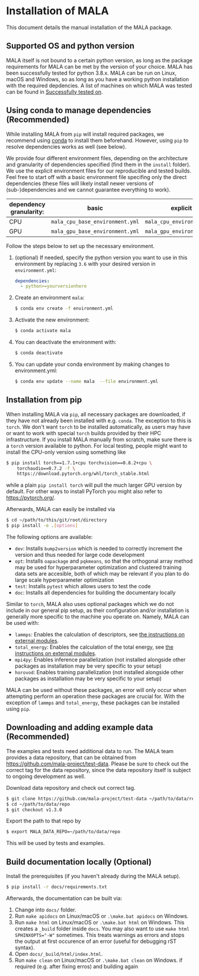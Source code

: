 # Installation of MALA

This document details the manual installation of the MALA package.


## Supported OS and python version

MALA itself is not bound to a certain python version, as long as the package requirements for MALA can be met by the
version of your choice. MALA has been successfully tested for python 3.8.x.
MALA can be run on Linux, macOS and Windows, so as long as you have a working
python installation with the required depdencies.
A list of machines on which MALA was tested can be found in [Successfully tested on](tested_systems.rst).

## Using conda to manage dependencies (Recommended)

While installing MALA from `pip` will install required packages, we recommend
using [conda](https://docs.conda.io/en/latest/miniconda.html)  to install them 
beforehand. However, using `pip` to resolve dependencies works as well 
(see below). 

We provide four different environment files, depending on the architecture and
granularity of dependencies specified (find them in the `install` folder).
We use the explicit environment files for our reproducible and tested builds. Feel free to
start off with a basic environment file specifing only the direct dependencies (these
files will likely install newer versions of (sub-)dependencies and we cannot guarantee everything to work).

| dependency granularity: | basic                           | explicit                   |
|-------------------------|---------------------------------|----------------------------|
| CPU                     | `mala_cpu_base_environment.yml` | `mala_cpu_environment.yml` |
| GPU                     | `mala_gpu_base_environment.yml` | `mala_gpu_environment.yml` |

Follow the steps below to set up the necessary environment.

1. (optional) If needed, specify the python version you want to use in this
environment by replacing `3.6` with your desired version in `environment.yml`:
   ```yaml
   dependencies:
     - python>=yourversionhere
   ```
2. Create an environment `mala`:
   ```sh
   $ conda env create -f environment.yml
   ```
3. Activate the new environment:
   ```sh
   $ conda activate mala
   ```
4. You can deactivate the environment with:
    ```sh
    $ conda deactivate
    ```
5. You can update your conda environment by making changes to environment.yml:
    ```sh
    $ conda env update --name mala  --file environment.yml
    ```

## Installation from pip

When installing MALA via `pip`, all necessary packages are downloaded, 
if they have not already been installed with e.g. `conda`. The exception to 
this is `torch`.  We don't want `torch` to be installed automatically, as 
users may have or want to work with special `torch` builds provided by their 
HPC infrastructure. If you install MALA manually from scratch, make sure there 
is a `torch` version available to python. For local testing, people
might want to install the CPU-only version using something like

```sh
$ pip install torch==1.7.1+cpu torchvision==0.8.2+cpu \
    torchaudio==0.7.2 -f \
    https://download.pytorch.org/whl/torch_stable.html
```

while a plain `pip install torch` will pull the much larger GPU version by
default. For other ways to install PyTorch you might also refer 
to <https://pytorch.org/>.

Afterwards, MALA can easily be installed via

```sh
$ cd ~/path/to/this/git/root/directory
$ pip install -e .[options]
```

The following options are available:
- `dev`: Installs `bump2version` which is needed to correctly increment 
  the version and thus needed for large code development
- `opt`: Installs `oapackage` and `pqkmeans`, so that the orthogonal array
  method may be used for hyperparameter optimization and clustered 
  training data sets are accesible, both of which may be relevant if you 
  plan to do large scale hyperparameter optimization
- `test`: Installs `pytest` which allows users to test the code
- `doc`: Installs all dependencies for building the documentary locally

Similar to `torch`, MALA also uses optional packages which we do not include 
in our general pip setup, as their configuration and/or installation is 
generally more specific to the machine you operate on. Namely, MALA can be 
used with:

* `lammps`: Enables the calculation of descriptors, see [the instructions on external modules](external_modules.rst).
* `total_energy`: Enables the calculation of the total energy, see [the instructions on external modules](external_modules.rst).
* `mpi4py`: Enables inference parallelization (not installed alongside other
            packages as installation may be very specific to your setup)
* `horovod`: Enables training parallelization (not installed alongside other
            packages as installation may be very specific to your setup)
  
MALA can be used without these packages, an error will only occur when attempting
perform an operation these packages are crucial for. With the exception
of `lammps` and `total_energy`, these packages can be installed using
`pip`.

## Downloading and adding example data (Recommended)

The examples and tests need additional data to run. The MALA team provides a
data repository, that can be obtained from
<https://github.com/mala-project/test-data>. Please be sure to check out the
correct tag for the data repository, since the data repository itself is
subject to ongoing development as well.

Download data repository and check out correct tag.

```sh
$ git clone https://github.com/mala-project/test-data ~/path/to/data/repo
$ cd ~/path/to/data/repo
$ git checkout v1.3.0
```

Export the path to that repo by

```sh
$ export MALA_DATA_REPO=~/path/to/data/repo
```

This will be used by tests and examples.

## Build documentation locally (Optional)

Install the prerequisites (if you haven't already during the MALA setup).
```sh
$ pip install -r docs/requirements.txt
```

Afterwards, the documentation can be built via:

1. Change into `docs/` folder.
2. Run `make apidocs` on Linux/macOS or `.\make.bat apidocs` on Windows.
3. Run `make html` on Linux/macOS or `.\make.bat html` on Windows. This creates a `_build` folder inside `docs`. You may also want to use `make html SPHINXOPTS="-W"` sometimes. This treats warnings as errors and stops the output at first occurence of an error (useful for debugging rST syntax).
4. Open `docs/_build/html/index.html`.
5. Run `make clean` on Linux/macOS or `.\make.bat clean` on Windows. if required (e.g. after fixing erros) and building again
